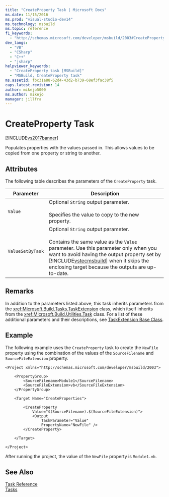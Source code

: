 ```yaml
---
title: "CreateProperty Task | Microsoft Docs"
ms.date: 11/15/2016
ms.prod: "visual-studio-dev14"
ms.technology: msbuild
ms.topic: reference
f1_keywords: 
  - "http://schemas.microsoft.com/developer/msbuild/2003#CreateProperty"
dev_langs: 
  - "VB"
  - "CSharp"
  - "C++"
  - "jsharp"
helpviewer_keywords: 
  - "CreateProperty task [MSBuild]"
  - "MSBuild, CreateProperty task"
ms.assetid: fbc31a88-62d4-43d2-b739-68ef3fac38f5
caps.latest.revision: 14
author: mikejo5000
ms.author: mikejo
manager: jillfra
---
```

# CreateProperty Task
[!INCLUDE[vs2017banner](../includes/vs2017banner.md)]

  
Populates properties with the values passed in. This allows values to be copied from one property or string to another.  
  
## Attributes  
 The following table describes the parameters of the `CreateProperty` task.  
  
|Parameter|Description|  
|---------------|-----------------|  
|`Value`|Optional `String` output parameter.<br /><br /> Specifies the value to copy to the new property.|  
|`ValueSetByTask`|Optional `String` output parameter.<br /><br /> Contains the same value as the `Value` parameter. Use this parameter only when you want to avoid having the output property set by [!INCLUDE[vstecmsbuild](../includes/vstecmsbuild-md.md)] when it skips the enclosing target because the outputs are up-to-date.|  
  
## Remarks  
 In addition to the parameters listed above, this task inherits parameters from the <xref:Microsoft.Build.Tasks.TaskExtension> class, which itself inherits from the <xref:Microsoft.Build.Utilities.Task> class. For a list of these additional parameters and their descriptions, see [TaskExtension Base Class](../msbuild/taskextension-base-class.md).  
  
## Example  
 The following example uses the `CreateProperty` task to create the `NewFile` property using the combination of the values of the `SourceFilename` and `SourceFileExtension` property.  
  
```  
<Project xmlns="http://schemas.microsoft.com/developer/msbuild/2003">  
  
    <PropertyGroup>  
        <SourceFilename>Module1</SourceFilename>  
        <SourceFileExtension>vb</SourceFileExtension>  
    </PropertyGroup>  
  
    <Target Name="CreateProperties">  
  
        <CreateProperty  
            Value="$(SourceFilename).$(SourceFileExtension)">  
            <Output  
                TaskParameter="Value"  
                PropertyName="NewFile" />  
        </CreateProperty>  
  
    </Target>  
  
</Project>  
```  
  
 After running the project, the value of the `NewFile` property is `Module1.vb`.  
  
## See Also  
 [Task Reference](../msbuild/msbuild-task-reference.md)   
 [Tasks](../msbuild/msbuild-tasks.md)
